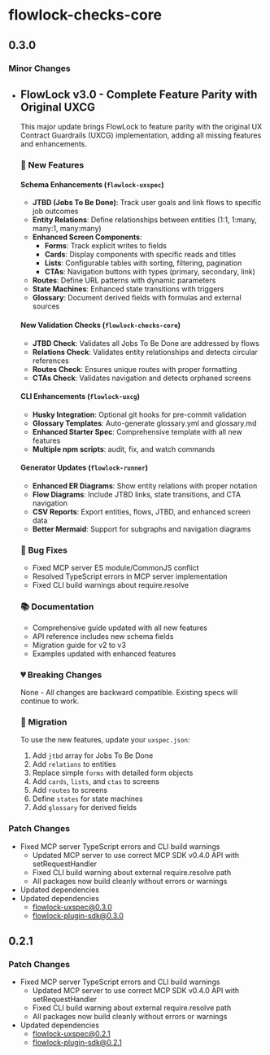 # flowlock-checks-core

## 0.3.0

### Minor Changes

- ## FlowLock v3.0 - Complete Feature Parity with Original UXCG

  This major update brings FlowLock to feature parity with the original UX Contract Guardrails (UXCG) implementation, adding all missing features and enhancements.

  ### 🎯 New Features

  #### Schema Enhancements (`flowlock-uxspec`)
  - **JTBD (Jobs To Be Done)**: Track user goals and link flows to specific job outcomes
  - **Entity Relations**: Define relationships between entities (1:1, 1:many, many:1, many:many)
  - **Enhanced Screen Components**:
    - **Forms**: Track explicit writes to fields
    - **Cards**: Display components with specific reads and titles
    - **Lists**: Configurable tables with sorting, filtering, pagination
    - **CTAs**: Navigation buttons with types (primary, secondary, link)
  - **Routes**: Define URL patterns with dynamic parameters
  - **State Machines**: Enhanced state transitions with triggers
  - **Glossary**: Document derived fields with formulas and external sources

  #### New Validation Checks (`flowlock-checks-core`)
  - **JTBD Check**: Validates all Jobs To Be Done are addressed by flows
  - **Relations Check**: Validates entity relationships and detects circular references
  - **Routes Check**: Ensures unique routes with proper formatting
  - **CTAs Check**: Validates navigation and detects orphaned screens

  #### CLI Enhancements (`flowlock-uxcg`)
  - **Husky Integration**: Optional git hooks for pre-commit validation
  - **Glossary Templates**: Auto-generate glossary.yml and glossary.md
  - **Enhanced Starter Spec**: Comprehensive template with all new features
  - **Multiple npm scripts**: audit, fix, and watch commands

  #### Generator Updates (`flowlock-runner`)
  - **Enhanced ER Diagrams**: Show entity relations with proper notation
  - **Flow Diagrams**: Include JTBD links, state transitions, and CTA navigation
  - **CSV Reports**: Export entities, flows, JTBD, and enhanced screen data
  - **Better Mermaid**: Support for subgraphs and navigation diagrams

  ### 🐛 Bug Fixes
  - Fixed MCP server ES module/CommonJS conflict
  - Resolved TypeScript errors in MCP server implementation
  - Fixed CLI build warnings about require.resolve

  ### 📚 Documentation
  - Comprehensive guide updated with all new features
  - API reference includes new schema fields
  - Migration guide for v2 to v3
  - Examples updated with enhanced features

  ### 💔 Breaking Changes

  None - All changes are backward compatible. Existing specs will continue to work.

  ### 🚀 Migration

  To use the new features, update your `uxspec.json`:
  1. Add `jtbd` array for Jobs To Be Done
  2. Add `relations` to entities
  3. Replace simple `forms` with detailed form objects
  4. Add `cards`, `lists`, and `ctas` to screens
  5. Add `routes` to screens
  6. Define `states` for state machines
  7. Add `glossary` for derived fields

### Patch Changes

- Fixed MCP server TypeScript errors and CLI build warnings
  - Updated MCP server to use correct MCP SDK v0.4.0 API with setRequestHandler
  - Fixed CLI build warning about external require.resolve path
  - All packages now build cleanly without errors or warnings
- Updated dependencies
- Updated dependencies
  - flowlock-uxspec@0.3.0
  - flowlock-plugin-sdk@0.3.0

## 0.2.1

### Patch Changes

- Fixed MCP server TypeScript errors and CLI build warnings
  - Updated MCP server to use correct MCP SDK v0.4.0 API with setRequestHandler
  - Fixed CLI build warning about external require.resolve path
  - All packages now build cleanly without errors or warnings
- Updated dependencies
  - flowlock-uxspec@0.2.1
  - flowlock-plugin-sdk@0.2.1
